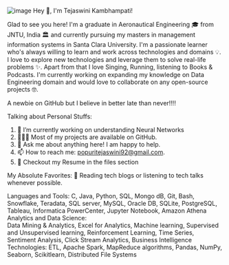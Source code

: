 ![image](https://user-images.githubusercontent.com/38468068/178387434-afb61835-bcb5-4b8d-9456-88985257d028.png)
Hey 👋, I'm Tejaswini Kambhampati!

Glad to see you here!  I'm a graduate in Aeronautical Engineering 🎓 from JNTU, India 🏛 and currently pursuing my masters in management information systems in Santa Clara University. I'm a passionate learner who's always willing to learn and work across technologies and domains 💡. I love to explore new technologies and leverage them to solve real-life problems ✨. Apart from that I love Singing, Running, listening to Books & Podcasts. I'm currently working on expanding my knowledge on Data Engineering domain and would love to collaborate on any open-source projects 🤓.

A newbie on GitHub but I believe in better late than never!!!! 

Talking about Personal Stuffs:
  1. 🚀   I’m currently working on understanding Neural Networks
  2. 👨🏻‍💻   Most of my projects are available on GitHub.
  3. 💬   Ask me about anything here! I am happy to help.
  4. 📫   How to reach me: popuritejaswini92@gmail.com.
  5. 📝   Checkout my Resume in the files section

My Absolute Favorites:
     📰   Reading tech blogs or listening to tech talks whenever possible.

Languages and Tools:
     C, Java, Python, SQL, Mongo dB, Git, Bash, Snowflake, Teradata, SQL server, MySQL, Oracle DB, SQLite, PostgreSQL, Tableau, Informatica PowerCenter, Jupyter Notebook, Amazon Athena
Analytics and Data Science:  
     Data Mining & Analytics, Excel for Analytics, Machine learning, Supervised and Unsupervised learning, Reinforcement Learning, Time Series, Sentiment Analysis, Click Stream Analytics, Business Intelligence
Technologies: 
     ETL, Apache Spark, MapReduce algorithms, Pandas, NumPy, Seaborn, Scikitlearn, Distributed File Systems
